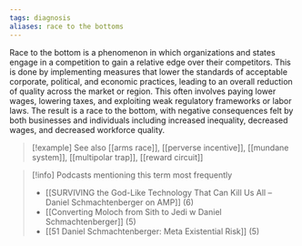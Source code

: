 ```yaml
---
tags: diagnosis
aliases: race to the bottoms
---
```


Race to the bottom is a phenomenon in which organizations and states engage in a competition to gain a relative edge over their competitors. This is done by implementing measures that lower the standards of acceptable corporate, political, and economic practices, leading to an overall reduction of quality across the market or region. This often involves paying lower wages, lowering taxes, and exploiting weak regulatory frameworks or labor laws. The result is a race to the bottom, with negative consequences felt by both businesses and individuals including increased inequality, decreased wages, and decreased workforce quality.

> [!example] See also
> [[arms race]], [[perverse incentive]], [[mundane system]], [[multipolar trap]], [[reward circuit]]

> [!info] Podcasts mentioning this term most frequently
> * [[SURVIVING the God-Like Technology That Can Kill Us All – Daniel Schmachtenberger on AMP]] (6)
> * [[Converting Moloch from Sith to Jedi w  Daniel Schmachtenberger]] (5)
> * [[51 Daniel Schmachtenberger: Meta Existential Risk]] (5)